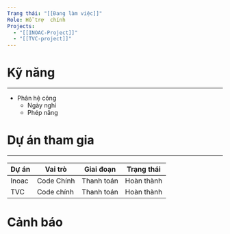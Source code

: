 ```yaml
---
Trạng thái: "[[Đang làm việc]]"
Role: Hỗ trợ  chính
Projects:
  - "[[INOAC-Project]]"
  - "[[TVC-project]]"
---
```


# Kỹ năng
---
- Phân hệ công
	- Ngày nghỉ
	- Phép năng


# Dự án tham gia
---

| Dự án | Vai trò    | Giai đoạn  | Trạng thái |
| ----- | ---------- | ---------- | ---------- |
| Inoac | Code Chính | Thanh toán | Hoàn thành |
| TVC   | Code chính | Thanh toán | Hoàn thành |
# Cảnh báo
